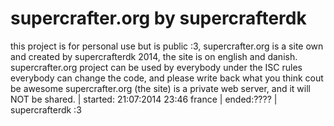 supercrafter.org by supercrafterdk
================
this project is for personal use but is public :3,
supercrafter.org is a site own and created by supercrafterdk 2014,
the site is on english and danish.
supercrafter.org project can be used by everybody under the ISC rules
everybody can change the code, and please write back what you think cout be awesome
supercrafter.org (the site) is a private web server, and it will NOT be shared.
| started: 21:07:2014 23:46 france | ended:???? | 
    supercrafterdk :3
